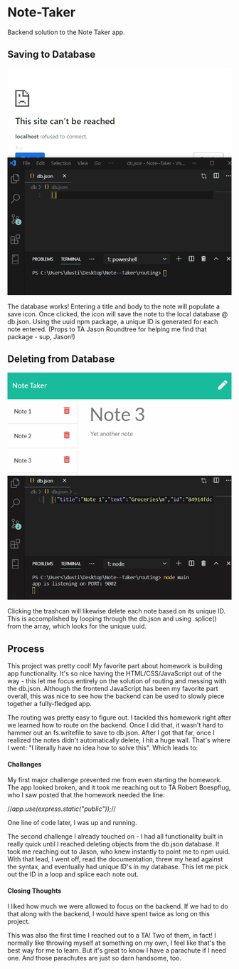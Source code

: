 # Note-Taker
Backend solution to the Note Taker app.

## Saving to Database
![Saving Notes to Database](public/assets/readme_gifs/savedatabase.gif)

<p> The database works! Entering a title and body to the note will populate a save icon.
  Once clicked, the icon will save the note to the local database @ db.json. Using the
  uuid npm package, a unique ID is generated for each note entered. (Props to TA Jason 
  Roundtree for helping me find that package - sup, Jason!) </p>
  
  
  
  
## Deleting from Database
![Deleting Notes from Database](public/assets/readme_gifs/deletedatabase.gif)

<p> Clicking the trashcan will likewise delete each note based on its unique ID. This is 
    accomplished by looping through the db.json and using .splice() from the array, which
    looks for the unique uuid. </p>
    


## Process

<p> This project was pretty cool! My favorite part about homework is building app functionality.
  It's so nice having the HTML/CSS/JavaScript out of the way - this let me focus entirely on the 
  solution of routing and messing with the db.json. Although the frontend JavaScript has been my
  favorite part overall, this was nice to see how the backend can be used to slowly piece together 
  a fully-fledged app. </p>
  
<p> The routing was pretty easy to figure out. I tackled this homework right after we learned how 
  to route on the backend. Once I did that, it wasn't hard to hammer out an fs.writefile to save 
  to db.json. After I got that far, once I realized the notes didn't automatically delete, I hit
  a huge wall. That's where I went: "I literally have no idea how to solve this". Which leads to: </p>
  
  #### Challanges
  
  <p> My first major challenge prevented me from even starting the homework. The app looked broken,
  and it took me reaching out to TA Robert Boespflug, who I saw posted that the homework needed the
  line: 
  
  //*app.use(express.static("public"));*//
  
  One line of code later, I was up and running. 
  
  The second challenge I already touched on - I had all functionality built in really quick until I
  reached deleting objects from the db.json database. It took me reaching out to Jason, who knew 
  instantly to point me to npm uuid. With that lead, I went off, read the documentation, threw my
  head against the syntax, and eventually had unique ID's in my database. This let me pick out the 
  ID in a loop and splice each note out. </p>
  
  #### Closing Thoughts
  
  <p> I liked how much we were allowed to focus on the backend. If we had to do that along with the
  backend, I would have spent twice as long on this project.
  
  This was also the first time I reached out to a TA! Two of them, in fact! I normally like throwing 
  myself at something on my own, I feel like that's the best way for me to learn. But it's great to 
  know I have a parachute if I need one. And those parachutes are just so darn handsome, too. </p>
